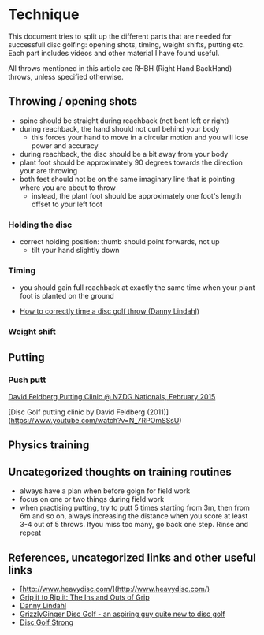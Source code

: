 # Technique

This document tries to split up the different parts that are needed for successfull disc golfing: opening shots, timing, weight shifts, putting etc. Each part includes videos and other material I have found useful.

All throws mentioned in this article are RHBH (Right Hand BackHand) throws, unless specified otherwise.

## Throwing / opening shots

- spine should be straight during reachback (not bent left or right)
- during reachback, the hand should not curl behind your body 
  - this forces your hand to move in a circular motion and you will lose power and accuracy
- during reachback, the disc should be a bit away from your body
- plant foot should be approximately 90 degrees towards the direction your are throwing
- both feet should not be on the same imaginary line that is pointing where you are about to throw
  - instead, the plant foot should be approximately one foot's length offset to your left foot

### Holding the disc

- correct holding position: thumb should point forwards, not up
  - tilt your hand slightly down


### Timing

- you should gain full reachback at exactly the same time when your plant foot is planted on the ground

- [How to correctly time a disc golf throw (Danny Lindahl)](https://www.youtube.com/watch?v=A2_OVPhLg0A)

### Weight shift



## Putting

### Push putt

[David Feldberg Putting Clinic @ NZDG Nationals, February 2015](https://www.youtube.com/watch?v=-wrjOOzXQ1Y&feature=youtu.be)

[Disc Golf putting clinic by David Feldberg (2011)] (https://www.youtube.com/watch?v=N_7RPOmSSsU)


## Physics training


## Uncategorized thoughts on training routines

- always have a plan when before goign for field work
- focus on one or two things during field work
- when practising putting, try to putt 5 times starting from 3m, then from 6m and so on, always increasing the distance when you score at least 3-4 out of 5 throws. Ifyou miss too many, go back one step. Rinse and repeat

## References, uncategorized links and other useful links

- [http://www.heavydisc.com/](http://www.heavydisc.com/)
- [ Grip it to Rip it: The Ins and Outs of Grip](https://www.discgolfreview.com/resources/articles/gripittoripit.shtml)
- [Danny Lindahl](https://www.youtube.com/channel/UC2VGodlZLCRY1n3TAU3YQNw)
- [GrizzlyGinger Disc Golf - an aspiring guy quite new to disc golf](https://www.youtube.com/channel/UC3ScPovPj934gfuhyv1zi8g)
- [Disc Golf Strong](https://www.youtube.com/channel/UCGXC_YbchbZGwLSGDvegrrA)
